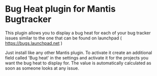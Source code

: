 # Bug Heat plugin for Mantis Bugtracker

This plugin allows you to display a bug heat for each of your bug tracker  issues similar to the one that can be found on launchpad ( https://bugs.launchpad.net ) 

Just install like any other Mantis plugin.
To activate it create an additional field called 'Bug heat' in the settings and activate it for the projects you want the bug heat to display for.
The value is automatically calculated as soon as someone looks at any issue.